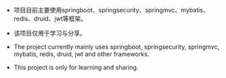 - 项目目前主要使用springboot、springsecurity、springmvc、mybatis、redis、druid、jwt等框架。
- 该项目仅用于学习与分享。


- The project currently mainly uses springboot, springsecurity, springmvc, mybatis, redis, druid, jwt and other frameworks.
- This project is only for learning and sharing.
